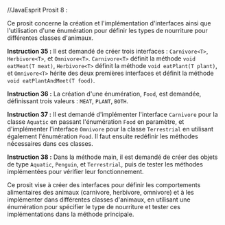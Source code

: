 //JavaEsprit
Prosit 8 :

Ce prosit concerne la création et l'implémentation d'interfaces ainsi que l'utilisation d'une énumération pour définir les types de nourriture pour différentes classes d'animaux.

**Instruction 35 :**
Il est demandé de créer trois interfaces : `Carnivore<T>`, `Herbivore<T>`, et `Omnivore<T>`. `Carnivore<T>` définit la méthode `void eatMeat(T meat)`, `Herbivore<T>` définit la méthode `void eatPlant(T plant)`, et `Omnivore<T>` hérite des deux premières interfaces et définit la méthode `void eatPlantAndMeet(T food)`.

**Instruction 36 :**
La création d'une énumération, `Food`, est demandée, définissant trois valeurs : `MEAT`, `PLANT`, `BOTH`.

**Instruction 37 :**
Il est demandé d'implémenter l'interface `Carnivore` pour la classe `Aquatic` en passant l'énumération `Food` en paramètre, et d'implémenter l'interface `Omnivore` pour la classe `Terrestrial` en utilisant également l'énumération `Food`. Il faut ensuite redéfinir les méthodes nécessaires dans ces classes.

**Instruction 38 :**
Dans la méthode main, il est demandé de créer des objets de type `Aquatic`, `Penguin`, et `Terrestrial`, puis de tester les méthodes implémentées pour vérifier leur fonctionnement.

Ce prosit vise à créer des interfaces pour définir les comportements alimentaires des animaux (carnivore, herbivore, omnivore) et à les implémenter dans différentes classes d'animaux, en utilisant une énumération pour spécifier le type de nourriture et tester ces implémentations dans la méthode principale.
